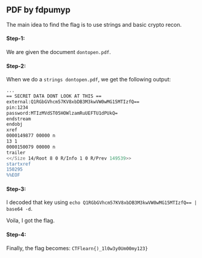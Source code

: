 ## PDF by fdpumyp
The main idea to find the flag is to use strings and basic crypto recon.

#### Step-1:
We are given the document `dontopen.pdf`.

#### Step-2:
When we do a `strings dontopen.pdf`, we get the following output:
```bash
...
== SECRET DATA DONT LOOK AT THIS ==
external:Q1RGbGVhcm57KV8xbDB3M3kwVW0wMG15MTIzfQ==
pin:1234
password:MTIzMVdST05HOWlzamRuUEFTU1dPUkQ=
endstream
endobj
xref
0000149877 00000 n 
13 1
0000150079 00000 n 
trailer
<</Size 14/Root 8 0 R/Info 1 0 R/Prev 149539>>
startxref
150295
%%EOF
```

#### Step-3:
I decoded that key using `echo Q1RGbGVhcm57KV8xbDB3M3kwVW0wMG15MTIzfQ== | base64 -d`.

Voila, I got the flag.

#### Step-4:
Finally, the flag becomes:
`CTFlearn{)_1l0w3y0Um00my123}`